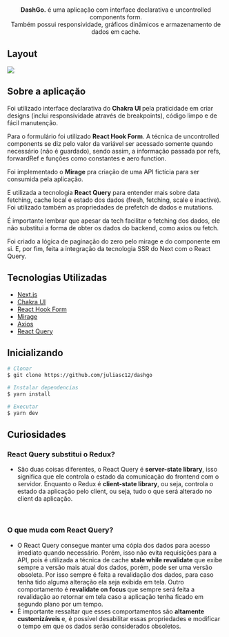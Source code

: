 <div align="center">

#
<b>DashGo.</b> é uma aplicação com interface declarativa e uncontrolled components form.<br> 
Também possui responsividade, gráficos dinâmicos e armazenamento de dados em cache.

</div>

## Layout

<img src="./assets/preview.gif">

## Sobre a aplicação

Foi utilizado interface declarativa do <b>Chakra UI </b> pela praticidade em criar designs (inclui responsividade através de breakpoints), código limpo e de fácil manutenção.

Para o formulário foi utilizado <b>React Hook Form</b>. A técnica de uncontrolled components se diz pelo valor da variável ser acessado somente quando necessário (não é guardado),
sendo assim, a informação passada por refs, forwardRef e funções como constantes e aero function.

Foi implementado o <b>Mirage</b> pra criação de uma API fictícia para ser consumida pela aplicação.

E utilizada a tecnologia <b>React Query</b> para entender mais sobre data fetching, cache local e estado dos dados (fresh, fetching, scale e inactive). 
Foi utilizado também as propriedades de prefetch de dados e mutations.

É importante lembrar que apesar da tech facilitar o fetching dos dados, ele não substitui a forma de obter os dados do backend, como axios ou fetch.

Foi criado a lógica de paginação do zero pelo mirage e do componente em si. E, por fim, feita a integração da tecnologia SSR do Next com o React Query.

## Tecnologias Utilizadas

- [Next.js](https://nextjs.org/)
- [Chakra UI](https://chakra-ui.com/)
- [React Hook Form](https://react-hook-form.com/)
- [Mirage](https://miragejs.com/)
- [Axios](https://axios-http.com/ptbr/docs/intro)
- [React Query](https://tanstack.com/query/v4/docs/overview)

## Inicializando ##

```bash
# Clonar
$ git clone https://github.com/juliasc12/dashgo

# Instalar dependencias
$ yarn install

# Executar
$ yarn dev

```

## Curiosidades

### <b>React Query substitui o Redux?</b><br>
- São duas coisas diferentes, o React Query é <b>server-state library</b>, isso significa que ele controla o estado da comunicação do frontend com o servidor.
Enquanto o Redux é <b>client-state library</b>, ou seja, controla o estado da aplicação pelo client, ou seja, tudo o que será alterado no client da aplicação.

<br>

### <b>O que muda com React Query?</b><br>
- O React Query consegue manter uma cópia dos dados para acesso imediato quando necessário. Porém, isso não evita requisições para a API, pois é utilizada a técnica de cache <b>stale while revalidate</b> que exibe sempre a versão mais atual dos dados, porém, pode ser uma versão obsoleta. Por isso sempre é feita a revalidação dos dados, para caso tenha tido alguma alteração ela seja exibida em tela. Outro comportamento é <b> revalidate on focus </b> que sempre será feita a revalidação ao retornar em tela caso a aplicação tenha ficado em segundo plano por um tempo. <br>
- É importante ressaltar que esses comportamentos são <b> altamente customizáveis </b> e, é possível desabilitar essas propriedades e modificar o tempo em que os dados serão considerados obsoletos.
